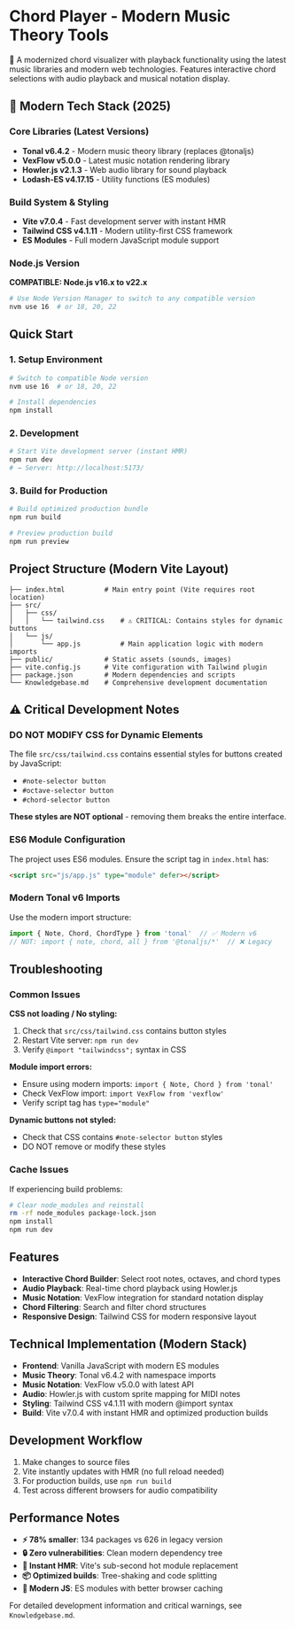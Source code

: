 # Chord Player - Modern Music Theory Tools

🎵 A modernized chord visualizer with playback functionality using the latest music libraries and modern web technologies. Features interactive chord selections with audio playback and musical notation display.

## 🚀 Modern Tech Stack (2025)

### Core Libraries (Latest Versions)
- **Tonal v6.4.2** - Modern music theory library (replaces @tonaljs)
- **VexFlow v5.0.0** - Latest music notation rendering library
- **Howler.js v2.1.3** - Web audio library for sound playback
- **Lodash-ES v4.17.15** - Utility functions (ES modules)

### Build System & Styling
- **Vite v7.0.4** - Fast development server with instant HMR
- **Tailwind CSS v4.1.11** - Modern utility-first CSS framework
- **ES Modules** - Full modern JavaScript module support

### Node.js Version
**COMPATIBLE: Node.js v16.x to v22.x**
```bash
# Use Node Version Manager to switch to any compatible version
nvm use 16  # or 18, 20, 22
```

## Quick Start

### 1. Setup Environment
```bash
# Switch to compatible Node version
nvm use 16  # or 18, 20, 22

# Install dependencies
npm install
```

### 2. Development
```bash
# Start Vite development server (instant HMR)
npm run dev
# → Server: http://localhost:5173/
```

### 3. Build for Production
```bash
# Build optimized production bundle
npm run build

# Preview production build
npm run preview
```

## Project Structure (Modern Vite Layout)

```
├── index.html          # Main entry point (Vite requires root location)
├── src/
│   ├── css/
│   │   └── tailwind.css    # ⚠️ CRITICAL: Contains styles for dynamic buttons
│   └── js/
│       └── app.js          # Main application logic with modern imports
├── public/             # Static assets (sounds, images)
├── vite.config.js      # Vite configuration with Tailwind plugin
├── package.json        # Modern dependencies and scripts
└── Knowledgebase.md    # Comprehensive development documentation
```

## ⚠️ Critical Development Notes

### DO NOT MODIFY CSS for Dynamic Elements
The file `src/css/tailwind.css` contains essential styles for buttons created by JavaScript:
- `#note-selector button`
- `#octave-selector button` 
- `#chord-selector button`

**These styles are NOT optional** - removing them breaks the entire interface.

### ES6 Module Configuration
The project uses ES6 modules. Ensure the script tag in `index.html` has:
```html
<script src="js/app.js" type="module" defer></script>
```

### Modern Tonal v6 Imports
Use the modern import structure:
```javascript
import { Note, Chord, ChordType } from 'tonal'  // ✅ Modern v6
// NOT: import { note, chord, all } from '@tonaljs/*'  // ❌ Legacy
```

## Troubleshooting

### Common Issues

**CSS not loading / No styling:**
1. Check that `src/css/tailwind.css` contains button styles
2. Restart Vite server: `npm run dev`
3. Verify `@import "tailwindcss";` syntax in CSS

**Module import errors:**
- Ensure using modern imports: `import { Note, Chord } from 'tonal'`
- Check VexFlow import: `import VexFlow from 'vexflow'`
- Verify script tag has `type="module"`

**Dynamic buttons not styled:**
- Check that CSS contains `#note-selector button` styles
- DO NOT remove or modify these styles

### Cache Issues
If experiencing build problems:
```bash
# Clear node_modules and reinstall
rm -rf node_modules package-lock.json
npm install
npm run dev
```

## Features

- **Interactive Chord Builder**: Select root notes, octaves, and chord types
- **Audio Playback**: Real-time chord playback using Howler.js
- **Music Notation**: VexFlow integration for standard notation display
- **Chord Filtering**: Search and filter chord structures
- **Responsive Design**: Tailwind CSS for modern responsive layout

## Technical Implementation (Modern Stack)

- **Frontend**: Vanilla JavaScript with modern ES modules
- **Music Theory**: Tonal v6.4.2 with namespace imports
- **Music Notation**: VexFlow v5.0.0 with latest API
- **Audio**: Howler.js with custom sprite mapping for MIDI notes
- **Styling**: Tailwind CSS v4.1.11 with modern @import syntax
- **Build**: Vite v7.0.4 with instant HMR and optimized production builds

## Development Workflow

1. Make changes to source files
2. Vite instantly updates with HMR (no full reload needed)
3. For production builds, use `npm run build`
4. Test across different browsers for audio compatibility

## Performance Notes

- **⚡ 78% smaller**: 134 packages vs 626 in legacy version
- **🔒 Zero vulnerabilities**: Clean modern dependency tree
- **🚀 Instant HMR**: Vite's sub-second hot module replacement
- **📦 Optimized builds**: Tree-shaking and code splitting
- **🎯 Modern JS**: ES modules with better browser caching

For detailed development information and critical warnings, see `Knowledgebase.md`.

